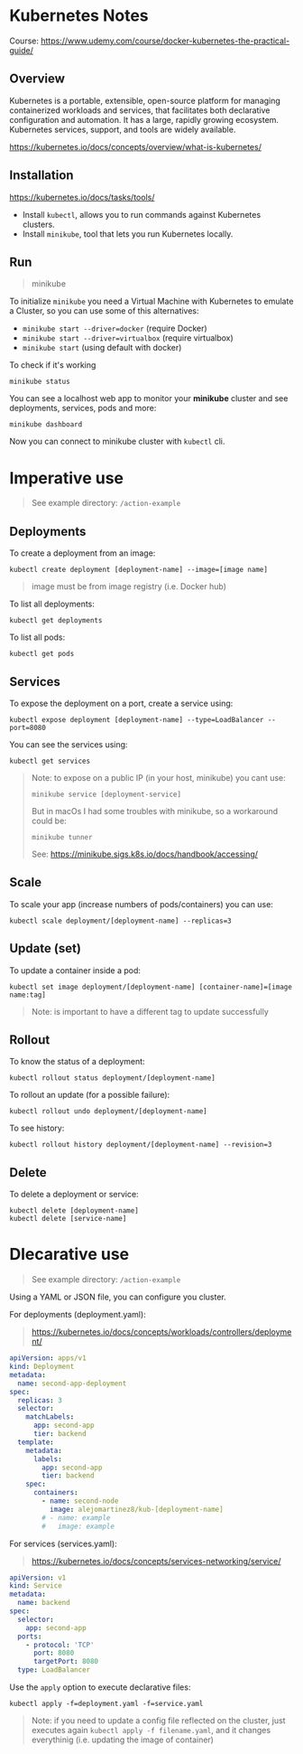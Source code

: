 # Kubernetes Notes

Course: https://www.udemy.com/course/docker-kubernetes-the-practical-guide/
## Overview
Kubernetes is a portable, extensible, open-source platform for managing containerized workloads and services, that facilitates both declarative configuration and automation. It has a large, rapidly growing ecosystem. Kubernetes services, support, and tools are widely available.

https://kubernetes.io/docs/concepts/overview/what-is-kubernetes/

## Installation
https://kubernetes.io/docs/tasks/tools/


* Install `kubectl`, allows you to run commands against Kubernetes clusters.
* Install `minikube`, tool that lets you run Kubernetes locally.

## Run
>
> minikube
> 
To initialize `minikube` you need a Virtual Machine with Kubernetes to emulate a Cluster, so you can use some of this alternatives: 
- `minikube start --driver=docker` (require Docker)
- `minikube start --driver=virtualbox` (require virtualbox)
- `minikube start` (using default with docker)

To check if it's working
```
minikube status
```
You can see a localhost web app to monitor your **minikube** cluster and see deployments, services, pods and more:
```
minikube dashboard
```
Now you can connect to minikube cluster with `kubectl` cli.
# Imperative use
> See example directory: `/action-example`

## Deployments

To create a deployment from an image:
```
kubectl create deployment [deployment-name] --image=[image name]
```
> image must be from image registry (i.e. Docker hub)

To list all deployments:
```
kubectl get deployments
```

To list all pods:
```
kubectl get pods
```
## Services

To expose the deployment on a port, create a service using:
```
kubectl expose deployment [deployment-name] --type=LoadBalancer --port=8080 
```
You can see the services using:
```
kubectl get services
```
> Note: to expose on a public IP (in your host, minikube) you cant use:
> ```
> minikube service [deployment-service]
> ```
> But in macOs I had some troubles with minikube, so a workaround could be:
> ```
> minikube tunner
> ```
> See: https://minikube.sigs.k8s.io/docs/handbook/accessing/

## Scale
To scale your app (increase numbers of pods/containers) you can use:
```
kubectl scale deployment/[deployment-name] --replicas=3
```

## Update (set)

To update a container inside a pod:
```
kubectl set image deployment/[deployment-name] [container-name]=[image name:tag]
```
> Note: is important to have a different tag to update successfully

## Rollout

To know the status of a deployment:
```
kubectl rollout status deployment/[deployment-name]
```
To rollout an update (for a possible failure):
```
kubectl rollout undo deployment/[deployment-name]
```
To see history:
```
kubectl rollout history deployment/[deployment-name] --revision=3
```

## Delete
To delete a deployment or service:
```
kubectl delete [deployment-name]
kubectl delete [service-name]
```

# Dlecarative use

> See example directory: `/action-example`

Using a YAML or JSON file, you can configure you cluster.


For deployments (deployment.yaml):
> https://kubernetes.io/docs/concepts/workloads/controllers/deployment/

```yaml
apiVersion: apps/v1
kind: Deployment
metadata:
  name: second-app-deployment
spec:
  replicas: 3
  selector:
    matchLabels:
      app: second-app
      tier: backend
  template:
    metadata:
      labels:
        app: second-app
        tier: backend
    spec:
      containers:
        - name: second-node
          image: alejomartinez8/kub-[deployment-name]
        # - name: example
        #   image: example

```
For services (services.yaml):
> https://kubernetes.io/docs/concepts/services-networking/service/

```yaml
apiVersion: v1
kind: Service
metadata:
  name: backend
spec:
  selector:
    app: second-app
  ports:
    - protocol: 'TCP'
      port: 8080
      targetPort: 8080
  type: LoadBalancer

```
Use the `apply` option to execute declarative files:
```
kubectl apply -f=deployment.yaml -f=service.yaml
```
> Note: if you need to update a config file reflected on the cluster, just executes again `kubectl apply -f filename.yaml`, and it changes everythinig (i.e. updating the image of container)